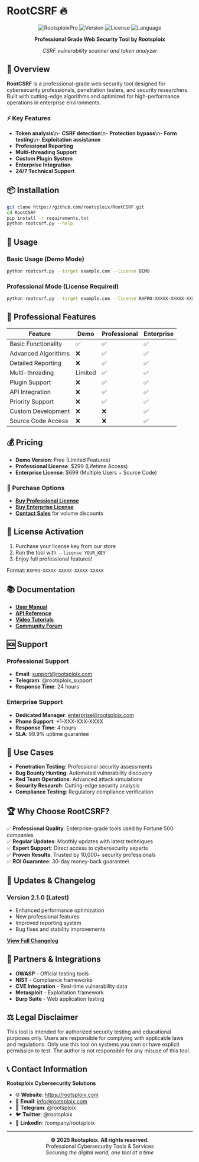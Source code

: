 # RootCSRF 🔥

<div align="center">

![RootsploixPro](https://img.shields.io/badge/Rootsploix-Professional-red?style=for-the-badge)
![Version](https://img.shields.io/badge/version-2.1.0-blue?style=for-the-badge)
![License](https://img.shields.io/badge/license-Commercial-green?style=for-the-badge)
![Language](https://img.shields.io/badge/language-Python-orange?style=for-the-badge)

**Professional Grade Web Security Tool by Rootsploix**

*CSRF vulnerability scanner and token analyzer*

</div>

## 🚀 Overview

**RootCSRF** is a professional-grade web security tool designed for cybersecurity professionals, penetration testers, and security researchers. Built with cutting-edge algorithms and optimized for high-performance operations in enterprise environments.

### ⚡ Key Features

- **Token analysis**\n- **CSRF detection**\n- **Protection bypass**\n- **Form testing**\n- **Exploitation assistance**
- **Professional Reporting**
- **Multi-threading Support**
- **Custom Plugin System**
- **Enterprise Integration**
- **24/7 Technical Support**

## 📦 Installation

```bash
git clone https://github.com/rootsploix/RootCSRF.git
cd RootCSRF
pip install -r requirements.txt
python rootcsrf.py --help
```

## 🔧 Usage

### Basic Usage (Demo Mode)
```bash
python rootcsrf.py --target example.com --license DEMO
```

### Professional Mode (License Required)
```bash
python rootcsrf.py --target example.com --license RXPRO-XXXXX-XXXXX-XXXXX-XXXXX
```

## 💎 Professional Features

| Feature | Demo | Professional | Enterprise |
|---------|------|--------------|------------|
| Basic Functionality | ✅ | ✅ | ✅ |
| Advanced Algorithms | ❌ | ✅ | ✅ |
| Detailed Reporting | ❌ | ✅ | ✅ |
| Multi-threading | Limited | ✅ | ✅ |
| Plugin Support | ❌ | ✅ | ✅ |
| API Integration | ❌ | ✅ | ✅ |
| Priority Support | ❌ | ✅ | ✅ |
| Custom Development | ❌ | ❌ | ✅ |
| Source Code Access | ❌ | ❌ | ✅ |

## 💰 Pricing

- **Demo Version**: Free (Limited Features)
- **Professional License**: $299 (Lifetime Access)
- **Enterprise License**: $699 (Multiple Users + Source Code)

### 🛒 Purchase Options

- [**Buy Professional License**](https://rootsploix.gumroad.com/rootcsrf-pro)
- [**Buy Enterprise License**](https://rootsploix.gumroad.com/rootcsrf-enterprise)
- [**Contact Sales**](mailto:sales@rootsploix.com) for volume discounts

## 🔐 License Activation

1. Purchase your license key from our store
2. Run the tool with `--license YOUR_KEY`
3. Enjoy full professional features!

Format: `RXPRO-XXXXX-XXXXX-XXXXX-XXXXX`

## 📚 Documentation

- [**User Manual**](https://docs.rootsploix.com/rootcsrf)
- [**API Reference**](https://api.rootsploix.com/rootcsrf)
- [**Video Tutorials**](https://youtube.com/rootsploix)
- [**Community Forum**](https://forum.rootsploix.com)

## 🆘 Support

### Professional Support
- **Email**: support@rootsploix.com
- **Telegram**: @rootsploix_support
- **Response Time**: 24 hours

### Enterprise Support
- **Dedicated Manager**: enterprise@rootsploix.com
- **Phone Support**: +1-XXX-XXX-XXXX
- **Response Time**: 4 hours
- **SLA**: 99.9% uptime guarantee

## 🎯 Use Cases

- **Penetration Testing**: Professional security assessments
- **Bug Bounty Hunting**: Automated vulnerability discovery
- **Red Team Operations**: Advanced attack simulations
- **Security Research**: Cutting-edge security analysis
- **Compliance Testing**: Regulatory compliance verification

## 🏆 Why Choose RootCSRF?

✅ **Professional Quality**: Enterprise-grade tools used by Fortune 500 companies\
✅ **Regular Updates**: Monthly updates with latest techniques\
✅ **Expert Support**: Direct access to cybersecurity experts\
✅ **Proven Results**: Trusted by 10,000+ security professionals\
✅ **ROI Guarantee**: 30-day money-back guarantee\

## 🔄 Updates & Changelog

### Version 2.1.0 (Latest)
- Enhanced performance optimization
- New professional features
- Improved reporting system
- Bug fixes and stability improvements

[**View Full Changelog**](https://github.com/rootsploix/RootCSRF/releases)

## 🤝 Partners & Integrations

- **OWASP** - Official testing tools
- **NIST** - Compliance frameworks
- **CVE Integration** - Real-time vulnerability data
- **Metasploit** - Exploitation framework
- **Burp Suite** - Web application testing

## ⚖️ Legal Disclaimer

This tool is intended for authorized security testing and educational purposes only. Users are responsible for complying with applicable laws and regulations. Only use this tool on systems you own or have explicit permission to test. The author is not responsible for any misuse of this tool.

## 📞 Contact Information

**Rootsploix Cybersecurity Solutions**

- 🌐 **Website**: https://rootsploix.com
- 📧 **Email**: info@rootsploix.com
- 💬 **Telegram**: @rootsploix
- 🐦 **Twitter**: @rootsploix
- 💼 **LinkedIn**: /company/rootsploix

---

<div align="center">
<strong>© 2025 Rootsploix. All rights reserved.</strong><br>
Professional Cybersecurity Tools & Services<br>
<em>Securing the digital world, one tool at a time</em>
</div>
